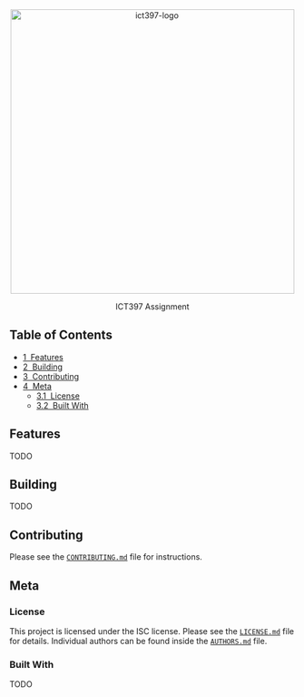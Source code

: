 <div align=center>
  <img src="" alt="ict397-logo" width="500">
  <p>
    ICT397 Assignment
  </p>
</div>

## Table of Contents
* [1&nbsp;&nbsp;Features](#features)
* [2&nbsp;&nbsp;Building](#building)
* [3&nbsp;&nbsp;Contributing](#building)
* [4&nbsp;&nbsp;Meta](#meta)
  * [3.1&nbsp;&nbsp;License](#license)
  * [3.2&nbsp;&nbsp;Built With](#built-with)

## Features
TODO

## Building
TODO

## Contributing
Please see the [`CONTRIBUTING.md`](CONTRIBUTING.md) file for instructions.

## Meta
### License
This project is licensed under the ISC license. Please see the [`LICENSE.md`](LICENSE.md)
file for details. Individual authors can be found inside the [`AUTHORS.md`](AUTHORS.md) file.

### Built With
TODO

